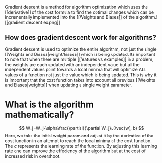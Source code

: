Gradient descent is a method for algorithm optimization which uses the [[derivative]] of the cost formula to find the optimal changes which can be incrementally implemented into the [[Weights and Biases]] of the algorithm.![[gradient descent ex.png]]
## How does gradient descent work for algorithms?
Gradient descent is used to optimize the entire algorithm, not just the single [[Weights and Biases|weight/biases]] which is being updated. Its important to note that when there are multiple [[features vs examples]] in a problem, the weights are each updated with an independent value but all the independent values point towards a local minima that will optimize ALL values of a function not just the value which is being updated. This is why it is important that the cost function takes into account all previous [[Weights and Biases|weights]] when updating a single weight parameter.

# What is the algorithm mathematically?
$$ 
W_j=W_j-\alpha\frac{\partial}{\partial W_j}J(\vec{w}, b)
$$
Here, we take the initial weight param and adjust it by the derivative of the cost function in an attempt to reach the local minima of the cost function. The $\alpha$ represents the learning rate of the function. By adjusting this learning rate one can improve the effeciency of the algorithm but at the cost of increased risk in overshoot.